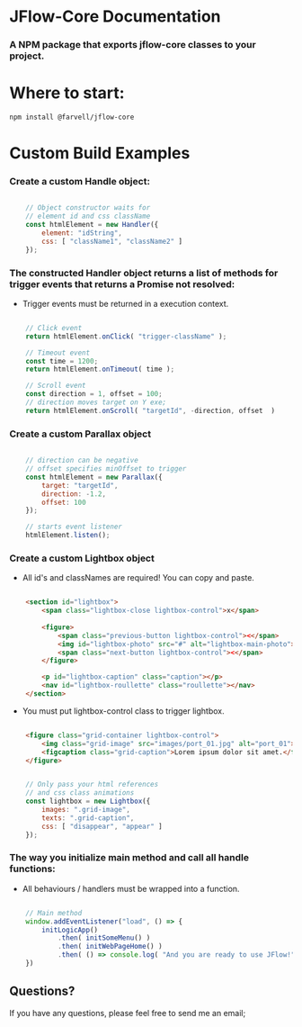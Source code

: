 # JFlow-Core Documentation
### A NPM package that exports jflow-core classes to your project.

# Where to start:

```bash
npm install @farvell/jflow-core
```
# Custom Build Examples

### Create a custom Handle object:

```javascript

    // Object constructor waits for 
    // element id and css className
    const htmlElement = new Handler({
        element: "idString",
        css: [ "className1", "className2" ]
    });

```

### The constructed Handler object returns a list of methods for trigger events that returns a Promise not resolved:

* Trigger events must be returned in a execution context.

```javascript

    // Click event
    return htmlElement.onClick( "trigger-className" );

    // Timeout event
    const time = 1200;
    return htmlElement.onTimeout( time );

    // Scroll event
    const direction = 1, offset = 100;
    // direction moves target on Y exe;
    return htmlElement.onScroll( "targetId", -direction, offset  )

```

### Create a custom Parallax object

```javascript

    // direction can be negative
    // offset specifies minOffset to trigger
    const htmlElement = new Parallax({
        target: "targetId",
        direction: -1.2,
        offset: 100
    });

    // starts event listener
    htmlElement.listen();

```

### Create a custom Lightbox object

* All id's and classNames are required! You can copy and paste.

```html

    <section id="lightbox">
        <span class="lightbox-close lightbox-control">x</span>
            
        <figure>
            <span class="previous-button lightbox-control"><</span>
            <img id="lightbox-photo" src="#" alt="lightbox-main-photo">
            <span class="next-button lightbox-control"><</span>
        </figure>

        <p id="lightbox-caption" class="caption"></p>
        <nav id="lightbox-roullette" class="roullette"></nav>
    </section>

```

* You must put lightbox-control class to trigger lightbox.

```html

    <figure class="grid-container lightbox-control">
        <img class="grid-image" src="images/port_01.jpg" alt="port_01">
        <figcaption class="grid-caption">Lorem ipsum dolor sit amet.</figcaption>
    </figure>

```

```javascript

    // Only pass your html references
    // and css class animations
    const lightbox = new Lightbox({
        images: ".grid-image",
        texts: ".grid-caption",
        css: [ "disappear", "appear" ]
    });

```

### The way you initialize main method and call all handle functions:

* All behaviours / handlers must be wrapped into a function.

```javascript

    // Main method
    window.addEventListener("load", () => {
        initLogicApp()
            .then( initSomeMenu() )
            .then( initWebPageHome() )
            .then( () => console.log( "And you are ready to use JFlow!" ) )
    })

```

Questions?
----------

If you have any questions, please feel free to send me an email;

